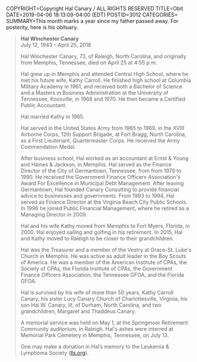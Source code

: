 COPYRIGHT=Copyright Hal Canary / ALL RIGHTS RESERVED
TITLE=Obit
DATE=2019-04-06 18:13:09-04:00 (EDT)
POSTID=3012
CATEGORIES=
SUMMARY=This month marks a year since my father passed away.  For posterity, here is his obituary.

>   **Hal Winchester Canary**  
>   July 12, 1943 – April 25, 2018
>
>   Hal Winchester Canary, 73, of Raleigh, North Carolina, and originally from
>   Memphis, Tennessee, died on April 25 at 4:55 p.m.
>
>   Hal grew up in Memphis and attended Central High School, where he met his
>   future wife, Kathy Carroll. He finished high school at Columbia Military
>   Academy in 1961, and received both a Bachelor of Science and a Masters in
>   Business Administration at the University of Tennessee, Knoxville, in 1966 and
>   1970. He then became a Certified Public Accountant.
>
>   Hal married Kathy in 1965.
>
>   Hal served in the United States Army from 1965 to 1969, in the XVIII Airborne
>   Corps, 12th Support Brigade, at Fort Bragg, North Carolina, as a First
>   Lieutenant, Quartermaster Corps. He received the Army Commendation Medal.
>
>   After business school, Hal worked as an accountant at Ernst & Young and Haines
>   & Jackson, in Memphis. Hal served as the Finance Director of the City of
>   Germantown, Tennessee, from from 1979 to 1990. He received the Government
>   Finance Officers Association's Award For Excellence in Municipal Debt
>   Management. After leaving Germantown, Hal founded Canary Consulting to provide
>   financial advice to businesses and governments. From 1993 to 1994, Hal served
>   as Finance Director at the Virginia Beach City Public Schools. In 1996 he
>   joined Public Financial Management, where he retired as a Managing Director in
>   2009.
>
>   Hal and his wife Kathy moved from Memphis to Fort Myers, Florida, in 2000. Hal
>   enjoyed sailing and golfing in his retirement. In 2015, Hal and Kathy moved to
>   Raleigh to be closer to their grandchildren.
>
>   Hal was the Treasurer and a member of the Vestry at Grace-St. Luke's Church in
>   Memphis. He was active as adult leader in the Boy Scouts of America. He was a
>   member of the American Institute of CPAs, the Society of CPAs, the Florida
>   Institute of CPAs, the Government Finance Officers Association, the Tennessee
>   GFOA, and the Florida GFOA.
>
>   Hal is survived by his wife of more than 50 years, Kathy Carroll Canary, his
>   sister Lucy Canary Church of Charlottesville, Virginia, his son Hal W. Canary,
>   III, of Durham, North Carolina, and two grandchildren, Margaret and Thaddeus
>   Canary.
>
>   A memorial service was held on May 1, at the Springmoor Retirement Community
>   auditorium, in Raleigh.  Hal's ashes were interred at Memorial Park Cemetery in
>   Memphis, Tennessee, on July 13.
>
>   One may make a donation in Hal’s memory to the Leukemia & Lymphoma Society
>   ([lls.org](http://www.lls.org/)).
